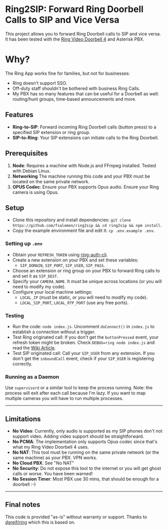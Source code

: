 # Ring2SIP: Forward Ring Doorbell Calls to SIP and Vice Versa

This project allows you to forward Ring Doorbell calls to SIP and vice versa. It has been tested with the [Ring Video Doorbell 4](https://ring.com/support/products/doorbells/video-doorbell-4) and Asterisk PBX.

# Why?
The Ring App works fine for families, but not for businesses: 
- Ring doesn't support SSO. 
- Off-duty staff shouldn't be bothered with business Ring Calls. 
- My PBX has so many features that can be useful for a Doorbell as well: routing/hunt groups, time-based announcements and more.

## Features

- **Ring-to-SIP**: Forward incoming Ring Doorbell calls (button press) to a specified SIP extension or ring group.
- **SIP-to-Ring**: Your SIP extensions can initiate calls to the Ring Doorbell.

## Prerequisites

1. **Node**: Requires a machine with Node.js and FFmpeg installed. Tested with Debian Linux.
2. **Networking** The machine running this code and your PBX must be located on the same private network.
2. **OPUS Codec**: Ensure your PBX supports Opus audio. Ensure your Ring camera is using Opus.

## Setup

- Clone this repository and install dependencies: `git clone https://github.com/fsalomon/ring2sip && cd ring2sip && npm install`.
- Copy the example environment file and edit it: `cp .env.example .env`.

### Setting up `.env`
- Obtain your `REFRESH_TOKEN` using [ring-auth-cli](https://github.com/dgreif/ring/wiki/Refresh-Tokens).
- Create a new extension on your PBX and set these variables:
  - `SIP_DOMAIN`, `SIP_PORT`, `SIP_USER`, `SIP_PASS`.
- Choose an extension or ring group on your PBX to forward Ring calls to and set it as `SIP_DEST`.
- Specify your `CAMERA_NAME`. It must be unique across locations (or you will need to modify my code).
- Configure your local machine settings:
  - `LOCAL_IP` (must be static, or you will need to modify my code).
  - `LOCAL_SIP_PORT`, `LOCAL_RTP_PORT` (use any free ports).

### Testing
- Run the code: `node index.js`. Uncomment `doConnect()` in `index.js` to establish a connection without a trigger.
- Test Ring originated call: If you don't get the `buttonPressed` event, your refresh token might be broken. Check `DEBUG=ring node index.js` and read the [Wiki Article](https://github.com/dgreif/ring/wiki/Refresh-Tokens).
- Test SIP originated call: Call your `SIP_USER` from any extension. If you don't get the `inboundCall` event, check if your `SIP_USER` is registering correctly.

### Running as a Daemon
Use `supervisord` or a similar tool to keep the process running. Note: the process will exit after each call because I'm lazy. If you want to map multiple cameras you will have to run multiple processes.

---

## Limitations

- **No Video**: Currently, only audio is supported as my SIP phones don't not support video. Adding video support should be straightforward.
- **No PCMA**: The implementation only supports Opus codec since that's what my Ring Video Doorbell 4 uses.
- **No NAT**: This tool must be running on the same private network (or the same machine) as your PBX. VPN works.
- **No Cloud PBX**: See "No NAT"
- **No Security**: Do not expose this tool to the internet or you will get ghost calls or worse. You have been warned!
- **No Session Timer**: Most PBX use 30 mins, that should be enough for a doorbell :-)

---

## Final notes
This code is provided "as-is" without warranty or support. Thanks to [dgreif/ring](https://github.com/dgreif/ring) which this is based on.
